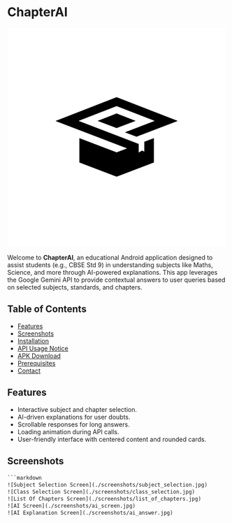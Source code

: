 # ChapterAI

![ChapterAI Logo](./screenshots/logo.png)

Welcome to **ChapterAI**, an educational Android application designed to assist students (e.g., CBSE Std 9) in understanding subjects like Maths, Science, and more through AI-powered explanations. This app leverages the Google Gemini API to provide contextual answers to user queries based on selected subjects, standards, and chapters.

## Table of Contents
- [Features](#features)
- [Screenshots](#screenshots)
- [Installation](#installation)
- [API Usage Notice](#api-usage-notice)
- [APK Download](#apk-download)
- [Prerequisites](#prerequisites)
- [Contact](#contact)

## Features
- Interactive subject and chapter selection.
- AI-driven explanations for user doubts.
- Scrollable responses for long answers.
- Loading animation during API calls.
- User-friendly interface with centered content and rounded cards.

## Screenshots
    ```markdown
    ![Subject Selection Screen](./screenshots/subject_selection.jpg)
    ![Class Selection Screen](./screenshots/class_selection.jpg)
    ![List Of Chapters Screen](./screenshots/list_of_chapters.jpg)
    ![AI Screen](./screenshots/ai_screen.jpg)
    ![AI Explanation Screen](./screenshots/ai_answer.jpg)

